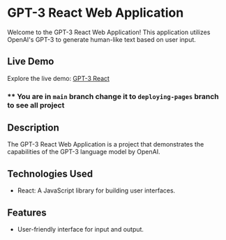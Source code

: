 # GPT-3 React Web Application

Welcome to the GPT-3 React Web Application! This application utilizes OpenAI's GPT-3 to generate human-like text based on user input.

## Live Demo
Explore the live demo: [GPT-3 React](https://h0ssamahmed.github.io/gpt3-react/)

### ** You are in `main` branch change it to `deploying-pages` branch to see all project

## Description

The GPT-3 React Web Application is a project that demonstrates the capabilities of the GPT-3 language model by OpenAI.

## Technologies Used

- React: A JavaScript library for building user interfaces.

  
## Features

- User-friendly interface for input and output.
